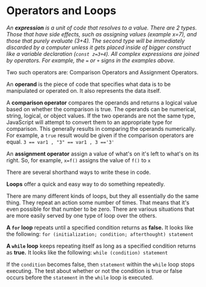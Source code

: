 # Operators and Loops

*An **expression** is a unit of code that resolves to a value.  There are 2 types.  Those that have side effects, such as assigning values (example x=7), and those that purely evaluate (3+4).  The second type will be immediately discarded by a computer unless it gets placed inside of bigger construct like a variable declaration (`const z=3+4`).  All complex expressions are joined by operators. For example, the `=` or `+` signs in the examples above.*

Two such operators are:  Comparison Operators and Assignment Operators.

An **operand** is the piece of code that specifies what data is to be manipulated or operated on.  It also represents the data itself. 

A **comparison operator** compares the operands and returns a logical value based on whether the comparison is true.  The operands can be numerical, string, logical, or object values.  If the two operands are not the same type, JavaScript will attempt to convert them to an appropriate type for comparison.  This generally results in comparing the operands numerically.
For example, a `true` result would be given if the comparison operators are equal. ` 3 == var1 , "3" == var1 , 3 =='3' `

An **assignment operator** assign a value of what's on it's left to what's on its right.  So, for example, `x=f()` assigns the value of `f()` to `x`

There are several shorthand ways to write these in code.

**Loops** offer a quick and easy way to do something repeatedly.

There are many different kinds of loops, but they all essentially do the same thing.  They repeat an action some number of times.  That means that it's even possible for that number to be zero.  There are various situations that are more easily served by one type of loop over the others.

**A `for` loop** repeats until a specified condition returns as **false.**  It looks like the following:
`for (initialization; condition; afterthought)
statement`

**A `while` loop** keeps repeating itself as long as a specified condition returns as **true.** It looks like the following:
`while (condition)
statement`

If the `condition` becomes false, then `statement` within the `while` loop stops executing.  The test about whether or not the condition is true or false occurs before the `statement` in the `while` loop is executed.
